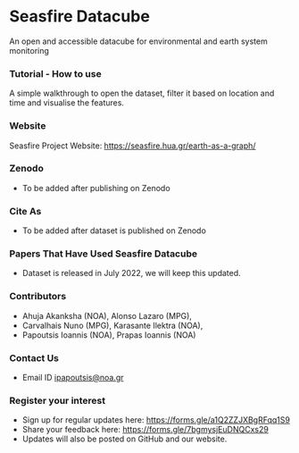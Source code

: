 # Seasfire Datacube
An open and accessible datacube for environmental and earth system monitoring 

### Tutorial -  How to use  
A simple walkthrough to open the dataset, filter it based on location and time and visualise the features.  

### Website 
Seasfire Project Website: https://seasfire.hua.gr/earth-as-a-graph/

### Zenodo
- To be added after publishing on Zenodo

### Cite As 
- To be added after dataset is published on Zenodo

### Papers That Have Used Seasfire Datacube 
- Dataset is released in July 2022, we will keep this updated. 

### Contributors 
- Ahuja Akanksha (NOA), Alonso Lazaro (MPG), 
- Carvalhais Nuno (MPG), Karasante Ilektra  (NOA),
- Papoutsis Ioannis (NOA), Prapas  Ioannis  (NOA)

### Contact Us 
- Email ID ipapoutsis@noa.gr

### Register your interest 
- Sign up for regular updates here: https://forms.gle/a1Q2ZZJXBgRFqq1S9
- Share your feedback here: https://forms.gle/7bgmysjEuDNQCxs29
- Updates will also be posted on GitHub and our website.
